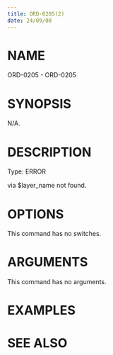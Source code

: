 ```yaml
---
title: ORD-0205(2)
date: 24/09/08
---
```


# NAME

ORD-0205 - ORD-0205

# SYNOPSIS

N/A.

# DESCRIPTION

Type: ERROR

via $layer_name not found.

# OPTIONS

This command has no switches.

# ARGUMENTS

This command has no arguments.

# EXAMPLES

# SEE ALSO
